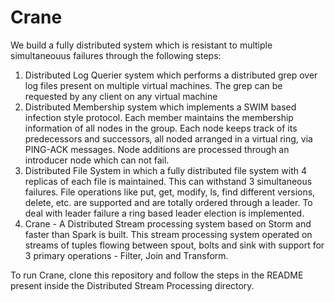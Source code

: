 # Crane
We build a fully distributed system which is resistant to multiple simultaneouus failures through the following steps:
1. Distributed Log Querier system which performs a distributed grep over log files present on multiple virtual machines. The grep can be requested by any client on any virtual machine
2. Distributed Membership system which implements a SWIM based infection style protocol. Each member maintains the membership information of all nodes in the group. Each node keeps track of its predecessors and successors, all noded arranged in a virtual ring, via PING-ACK messages. Node additions are processed through an introducer node which can not fail.
3. Distributed File System in which a fully distributed file system with 4 replicas of each file is maintained. This can withstand 3 simultaneous failures. File operations like put, get, modify, ls, find different versions, delete, etc. are supported and are totally ordered through a leader. To deal with leader failure a ring based leader election is implemented.
4. Crane - A Distributed Stream processing system based on Storm and faster than Spark is built. This stream processing system operated on streams of tuples flowing between spout, bolts and sink with support for 3 primary operations - Filter, Join and Transform.

To run Crane, clone this repository and follow the steps in the README present inside the  Distributed Stream Processing directory.
